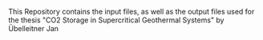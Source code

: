 This Repository contains the input files, as well as the output files used for the thesis "CO2 Storage in Supercritical Geothermal Systems" by Übelleitner Jan
